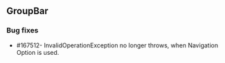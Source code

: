 ## GroupBar

### Bug fixes

* \#167512- InvalidOperationException no longer throws, when Navigation Option is used.

